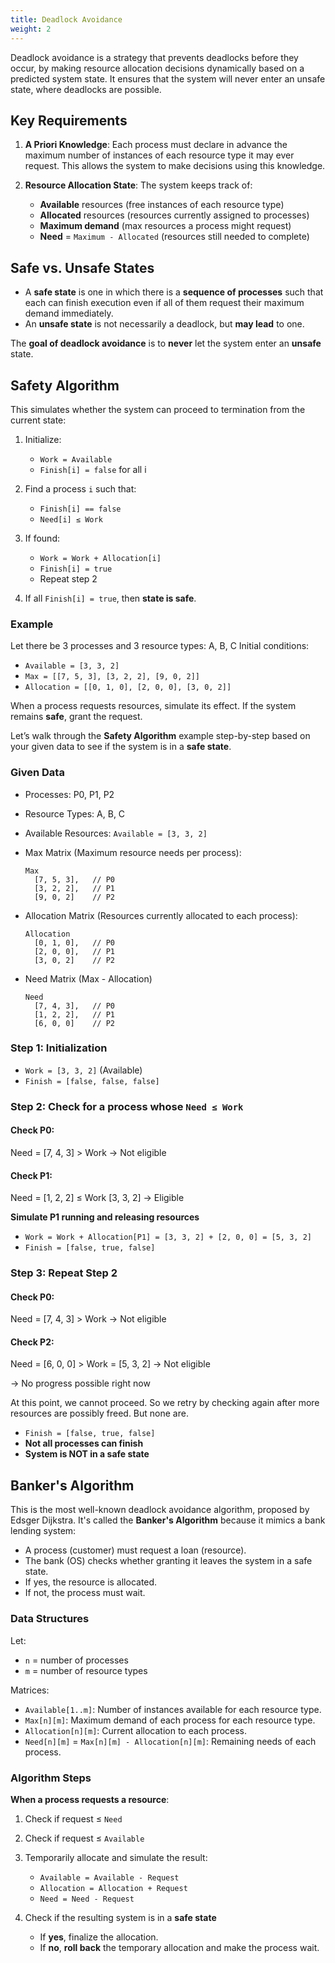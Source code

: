 ```yaml
---
title: Deadlock Avoidance
weight: 2
---
```

Deadlock avoidance is a strategy that prevents deadlocks before they occur, by making resource allocation decisions dynamically based on a predicted system state. It ensures that the system will never enter an unsafe state, where deadlocks are possible.

## Key Requirements

1. **A Priori Knowledge**:
   Each process must declare in advance the maximum number of instances of each resource type it may ever request. This allows the system to make decisions using this knowledge.

2. **Resource Allocation State**:
   The system keeps track of:

   * **Available** resources (free instances of each resource type)
   * **Allocated** resources (resources currently assigned to processes)
   * **Maximum demand** (max resources a process might request)
   * **Need** = `Maximum - Allocated` (resources still needed to complete)

## Safe vs. Unsafe States

* A **safe state** is one in which there is a **sequence of processes** such that each can finish execution even if all of them request their maximum demand immediately.
* An **unsafe state** is not necessarily a deadlock, but **may lead** to one.

The **goal of deadlock avoidance** is to **never** let the system enter an **unsafe** state.

## Safety Algorithm

This simulates whether the system can proceed to termination from the current state:

1. Initialize:

   * `Work = Available`
   * `Finish[i] = false` for all i
2. Find a process `i` such that:

   * `Finish[i] == false`
   * `Need[i] ≤ Work`
3. If found:

   * `Work = Work + Allocation[i]`
   * `Finish[i] = true`
   * Repeat step 2
4. If all `Finish[i] = true`, then **state is safe**.

### Example

Let there be 3 processes and 3 resource types: A, B, C
Initial conditions:

* `Available = [3, 3, 2]`
* `Max = [[7, 5, 3], [3, 2, 2], [9, 0, 2]]`
* `Allocation = [[0, 1, 0], [2, 0, 0], [3, 0, 2]]`

When a process requests resources, simulate its effect. If the system remains **safe**, grant the request.

Let’s walk through the **Safety Algorithm** example step-by-step based on your given data to see if the system is in a **safe state**.

### Given Data

* Processes: P0, P1, P2

* Resource Types: A, B, C

* Available Resources:
  `Available = [3, 3, 2]`

* Max Matrix (Maximum resource needs per process):

  ```
  Max
    [7, 5, 3],   // P0
    [3, 2, 2],   // P1
    [9, 0, 2]    // P2
  ```

* Allocation Matrix (Resources currently allocated to each process):

  ```
  Allocation
    [0, 1, 0],   // P0
    [2, 0, 0],   // P1
    [3, 0, 2]    // P2
  ```

* Need Matrix (Max - Allocation)

  ```
  Need
    [7, 4, 3],   // P0
    [1, 2, 2],   // P1
    [6, 0, 0]    // P2
  ```

### Step 1: Initialization

* `Work = [3, 3, 2]` (Available)
* `Finish = [false, false, false]`

### Step 2: Check for a process whose `Need ≤ Work`

#### Check P0:

Need = \[7, 4, 3] > Work → Not eligible

#### Check P1:

Need = \[1, 2, 2] ≤ Work \[3, 3, 2] → Eligible

**Simulate P1 running and releasing resources**

* `Work = Work + Allocation[P1] = [3, 3, 2] + [2, 0, 0] = [5, 3, 2]`
* `Finish = [false, true, false]`

### Step 3: Repeat Step 2

#### Check P0:

Need = \[7, 4, 3] > Work → Not eligible

#### Check P2:

Need = \[6, 0, 0] > Work = \[5, 3, 2] → Not eligible

→ No progress possible right now

At this point, we cannot proceed. So we retry by checking again after more resources are possibly freed. But none are.

* `Finish = [false, true, false]`
* **Not all processes can finish**
* **System is NOT in a safe state**

## Banker's Algorithm

This is the most well-known deadlock avoidance algorithm, proposed by Edsger Dijkstra. It's called the **Banker's Algorithm** because it mimics a bank lending system:

* A process (customer) must request a loan (resource).
* The bank (OS) checks whether granting it leaves the system in a safe state.
* If yes, the resource is allocated.
* If not, the process must wait.

### Data Structures

Let:

* `n` = number of processes
* `m` = number of resource types

Matrices:

* `Available[1..m]`: Number of instances available for each resource type.
* `Max[n][m]`: Maximum demand of each process for each resource type.
* `Allocation[n][m]`: Current allocation to each process.
* `Need[n][m]` = `Max[n][m] - Allocation[n][m]`: Remaining needs of each process.

### Algorithm Steps

**When a process requests a resource**:

1. Check if request ≤ `Need`
2. Check if request ≤ `Available`
3. Temporarily allocate and simulate the result:

   * `Available = Available - Request`
   * `Allocation = Allocation + Request`
   * `Need = Need - Request`
4. Check if the resulting system is in a **safe state**

   * If **yes**, finalize the allocation.
   * If **no**, **roll back** the temporary allocation and make the process wait.
